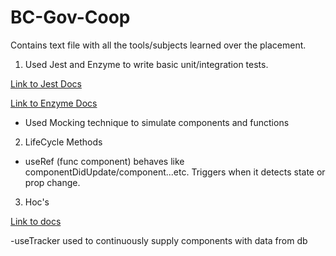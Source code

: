 # BC-Gov-Coop
Contains text file with all the tools/subjects learned over the placement.



1. Used Jest and Enzyme to write basic unit/integration tests.

[Link to Jest Docs](https://jestjs.io/docs/getting-started)

[Link to Enzyme Docs](https://enzymejs.github.io/enzyme/docs/api/)

- Used Mocking technique to simulate components and functions

2. LifeCycle Methods
- useRef (func component) behaves like componentDidUpdate/component...etc. Triggers when it detects state or prop change.

3. Hoc's

[Link to docs](https://reactjs.org/docs/higher-order-components.html)

-useTracker used to continuously supply components with data from db
